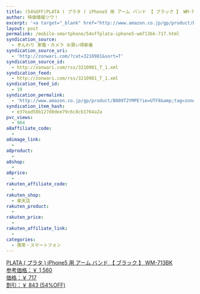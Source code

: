 ```yaml
---
title: (54%OFF)PLATA ( プラタ ) iPhone5 用 アーム バンド 【 ブラック 】 WM-713BK ￥717
author: 特価情報ツウ！
excerpt: '<a target="_blank" href="http://www.amazon.co.jp/gp/product/B009T2YMPE?ie=UTF8&amp;tag=zonwari-22&amp;linkCode=as2&amp;camp=247&amp;creative=7399&amp;creativeASIN=B009T2YMPE"><img src="http://ecx.images-amazon.com/images/I/41YgFaYq60L._SL100_.jpg"><br>PLATA ( &#12503;&#12521;&#12479; ) iPhone5 &#29992; &#12450;&#12540;&#12512; &#12496;&#12531;&#12489; &#12304; &#12502;&#12521;&#12483;&#12463; &#12305; WM-713BK<br>&#21442;&#32771;&#20385;&#26684;&#65306;&#65509; 1,560<br>&#20385;&#26684;&#65306;&#65509; 717<br>&#21106;&#24341;&#65306;&#65509; 843 (54%OFF)</a>'
layout: post
permalink: /mobile-smartphone/54offplata-iphone5-wm713bk-717.html
syndication_source:
  - ぞんわり 家電・カメラ お買い得新着
syndication_source_uri:
  - 'http://zonwari.com/?cat=3210981&sort=T'
syndication_source_id:
  - http://zonwari.com/rss/3210981_T_1.xml
syndication_feed:
  - http://zonwari.com/rss/3210981_T_1.xml
syndication_feed_id:
  - 19
syndication_permalink:
  - 'http://www.amazon.co.jp/gp/product/B009T2YMPE?ie=UTF8&amp;tag=zonwari-22&amp;linkCode=as2&amp;camp=247&amp;creative=7399&amp;creativeASIN=B009T2YMPE'
syndication_item_hash:
  - e37ead58b127d0dee79c6c8cb1764a2a
pvc_views:
  - 984
a8affiliate_code:
  - 
a8image_link:
  - 
a8product:
  - 
a8shop:
  - 
a8price:
  - 
rakuten_affiliate_code:
  - 
rakuten_shop:
  - 楽天店
rakuten_product:
  - 
rakuten_price:
  - 
rakuten_affiliate_link:
  - 
categories:
  - 携帯・スマートフォン
---
```

[<img src='http://i1.wp.com/ecx.images-amazon.com/images/I/41YgFaYq60L._SL150_.jpg?w=546' title="" alt="" data-recalc-dims="1" />  
PLATA ( プラタ ) iPhone5 用 アーム バンド 【 ブラック 】 WM-713BK  
参考価格：￥ 1,560  
価格：￥ 717  
割引：￥ 843 (54%OFF)][1]

 [1]: http://www.amazon.co.jp/gp/product/B009T2YMPE?ie=UTF8&#038;tag=tokkajohotsu-22&#038;linkCode=as2&#038;camp=247&#038;creative=7399&#038;creativeASIN=B009T2YMPE